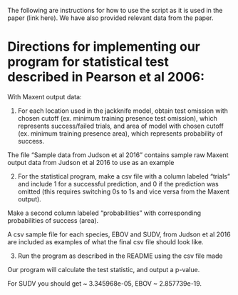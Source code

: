 The following are instructions for how to use the script as it is used in the paper (link here).
We have also provided relevant data from the paper.

# Directions for implementing our program for statistical test described in Pearson et al 2006:

With Maxent output data:

1. For each location used in the jackknife model, obtain test omission with chosen cutoff (ex. minimum training presence test omission), which represents success/failed trials, and area of model with chosen cutoff (ex. minimum training presence area), which represents probability of success.


The file “Sample data from Judson et al 2016” contains sample raw Maxent output data from Judson et al 2016 to use as an example

2. For the statistical program, make a csv file with a column labeled “trials” and include 1 for a successful prediction, and 0 if the prediction was omitted (this requires switching 0s to 1s and vice versa from the Maxent output).

Make a second column labeled “probabilities” with corresponding probabilities of success (area).

A csv sample file for each species, EBOV and SUDV, from Judson et al 2016 are included as examples of what the final csv file should look like.

3. Run the program as described in the README using the csv file made

Our program will calculate the test statistic, and output a p-value.

For SUDV you should get ~ 3.345968e-05, EBOV ~ 2.857739e-19.